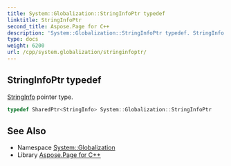 ```yaml
---
title: System::Globalization::StringInfoPtr typedef
linktitle: StringInfoPtr
second_title: Aspose.Page for C++
description: 'System::Globalization::StringInfoPtr typedef. StringInfo pointer type in C++.'
type: docs
weight: 6200
url: /cpp/system.globalization/stringinfoptr/
---
```

## StringInfoPtr typedef


[StringInfo](../stringinfo/) pointer type.

```cpp
typedef SharedPtr<StringInfo> System::Globalization::StringInfoPtr
```

## See Also

* Namespace [System::Globalization](../)
* Library [Aspose.Page for C++](../../)
